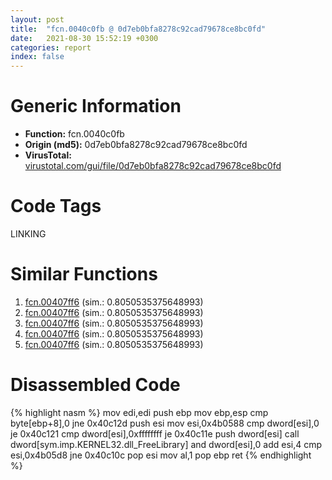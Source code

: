 ```yaml
---
layout: post
title:  "fcn.0040c0fb @ 0d7eb0bfa8278c92cad79678ce8bc0fd"
date:   2021-08-30 15:52:19 +0300
categories: report
index: false
---
```


# Generic Information
- **Function:** fcn.0040c0fb
- **Origin (md5):** 0d7eb0bfa8278c92cad79678ce8bc0fd
- **VirusTotal:** [virustotal.com/gui/file/0d7eb0bfa8278c92cad79678ce8bc0fd][virustotal_ref]

# Code Tags
<span class="tag" id="LINKING">LINKING</span>


# Similar Functions

1. [fcn.00407ff6][similar_1_ref] (sim.: 0.8050535375648993)
2. [fcn.00407ff6][similar_2_ref] (sim.: 0.8050535375648993)
3. [fcn.00407ff6][similar_3_ref] (sim.: 0.8050535375648993)
4. [fcn.00407ff6][similar_4_ref] (sim.: 0.8050535375648993)
5. [fcn.00407ff6][similar_5_ref] (sim.: 0.8050535375648993)


# Disassembled Code

{% highlight nasm %}
mov edi,edi
push ebp
mov ebp,esp
cmp byte[ebp+8],0
jne 0x40c12d
push esi
mov esi,0x4b0588
cmp dword[esi],0
je 0x40c121
cmp dword[esi],0xffffffff
je 0x40c11e
push dword[esi]
call dword[sym.imp.KERNEL32.dll_FreeLibrary]
and dword[esi],0
add esi,4
cmp esi,0x4b05d8
jne 0x40c10c
pop esi
mov al,1
pop ebp
ret 
{% endhighlight %}


[similar_1_ref]: /report/fcn.00407ff6@b459df824b2ee3aea2e44a673e8ea3cd
[similar_2_ref]: /report/fcn.00407ff6@ea6f23b2cb496f8773ec04df5c0f8d87
[similar_3_ref]: /report/fcn.00407ff6@d6cd3ce17e4e9b2b6c53653d5a372928
[similar_4_ref]: /report/fcn.00407ff6@4364c05c42d5754a3def8a446e50bd88
[similar_5_ref]: /report/fcn.00407ff6@03a5d7e745838b7e7a4c7d09dcb64e60
[virustotal_ref]: https://www.virustotal.com/gui/file/0d7eb0bfa8278c92cad79678ce8bc0fd